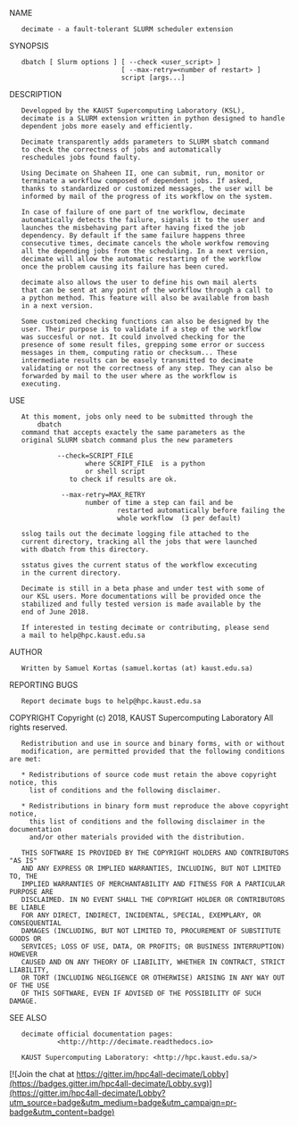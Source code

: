 NAME

       decimate - a fault-tolerant SLURM scheduler extension

SYNOPSIS

       dbatch [ Slurm options ] [ --check <user_script> ]
                                [ --max-retry=<number of restart> ]
                                script [args...]

DESCRIPTION

       Developped by the KAUST Supercomputing Laboratory (KSL),
       decimate is a SLURM extension written in python designed to handle
       dependent jobs more easely and efficiently.

       Decimate transparently adds parameters to SLURM sbatch command
       to check the correctness of jobs and automatically
       reschedules jobs found faulty.

       Using Decimate on Shaheen II, one can submit, run, monitor or
       terminate a workflow composed of dependent jobs. If asked,
       thanks to standardized or customized messages, the user will be
       informed by mail of the progress of its workflow on the system.

       In case of failure of one part of tne workflow, decimate
       automatically detects the failure, signals it to the user and
       launches the misbehaving part after having fixed the job
       dependency. By default if the same failure happens three
       consecutive times, decimate cancels the whole workfow removing
       all the depending jobs from the scheduling. In a next version,
       decimate will allow the automatic restarting of the workflow
       once the problem causing its failure has been cured.

       decimate also allows the user to define his own mail alerts
       that can be sent at any point of the workflow through a call to
       a python method. This feature will also be available from bash
       in a next version.

       Some customized checking functions can also be designed by the
       user. Their purpose is to validate if a step of the workflow
       was succesful or not. It could involved checking for the
       presence of some result files, grepping some error or success
       messages in them, computing ratio or checksum... These
       intermediate results can be easely transmitted to decimate
       validating or not the correctness of any step. They can also be
       forwarded by mail to the user where as the workflow is
       executing.

USE

       At this moment, jobs only need to be submitted through the
           dbatch
       command that accepts exactely the same parameters as the
       original SLURM sbatch command plus the new parameters
       
                --check=SCRIPT_FILE
		               where SCRIPT_FILE  is a python
		               or shell script
			       to check if results are ok.

                 --max-retry=MAX_RETRY
		               number of time a step can fail and be
                               restarted automatically before failing the 
                               whole workflow  (3 per default)

       sslog tails out the decimate logging file attached to the
       current directory, tracking all the jobs that were launched
       with dbatch from this directory.

       sstatus gives the current status of the workflow excecuting
       in the current directory.
       
       Decimate is still in a beta phase and under test with some of
       our KSL users. More documentations will be provided once the
       stabilized and fully tested version is made available by the
       end of June 2018.

       If interested in testing decimate or contributing, please send
       a mail to help@hpc.kaust.edu.sa

AUTHOR

       Written by Samuel Kortas (samuel.kortas (at) kaust.edu.sa)

REPORTING BUGS

       Report decimate bugs to help@hpc.kaust.edu.sa


COPYRIGHT
       Copyright (c) 2018, KAUST Supercomputing Laboratory
       All rights reserved.

       Redistribution and use in source and binary forms, with or without
       modification, are permitted provided that the following conditions are met:

       * Redistributions of source code must retain the above copyright notice, this
         list of conditions and the following disclaimer.

       * Redistributions in binary form must reproduce the above copyright notice,
         this list of conditions and the following disclaimer in the documentation
         and/or other materials provided with the distribution.

       THIS SOFTWARE IS PROVIDED BY THE COPYRIGHT HOLDERS AND CONTRIBUTORS "AS IS"
       AND ANY EXPRESS OR IMPLIED WARRANTIES, INCLUDING, BUT NOT LIMITED TO, THE
       IMPLIED WARRANTIES OF MERCHANTABILITY AND FITNESS FOR A PARTICULAR PURPOSE ARE
       DISCLAIMED. IN NO EVENT SHALL THE COPYRIGHT HOLDER OR CONTRIBUTORS BE LIABLE
       FOR ANY DIRECT, INDIRECT, INCIDENTAL, SPECIAL, EXEMPLARY, OR CONSEQUENTIAL
       DAMAGES (INCLUDING, BUT NOT LIMITED TO, PROCUREMENT OF SUBSTITUTE GOODS OR
       SERVICES; LOSS OF USE, DATA, OR PROFITS; OR BUSINESS INTERRUPTION) HOWEVER
       CAUSED AND ON ANY THEORY OF LIABILITY, WHETHER IN CONTRACT, STRICT LIABILITY,
       OR TORT (INCLUDING NEGLIGENCE OR OTHERWISE) ARISING IN ANY WAY OUT OF THE USE
       OF THIS SOFTWARE, EVEN IF ADVISED OF THE POSSIBILITY OF SUCH DAMAGE.

SEE ALSO

       decimate official documentation pages:
                <http://http://decimate.readthedocs.io>
		
       KAUST Supercomputing Laboratory: <http://hpc.kaust.edu.sa/>


[![Join the chat at https://gitter.im/hpc4all-decimate/Lobby](https://badges.gitter.im/hpc4all-decimate/Lobby.svg)](https://gitter.im/hpc4all-decimate/Lobby?utm_source=badge&utm_medium=badge&utm_campaign=pr-badge&utm_content=badge)